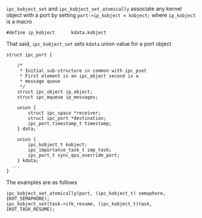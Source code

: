 
```ipc_kobject_set``` and ```ipc_kobject_set_atomically``` associate any kernel object with a port by setting ```port->ip_kobject = kobject;``` where ```ip_kobject``` is a macro
```
#define ip_kobject		kdata.kobject
```

That said, ```ipc_kobject_set``` sets ```kdata``` union value for a port object
```
struct ipc_port {

	/*
	 * Initial sub-structure in common with ipc_pset
	 * First element is an ipc_object second is a
	 * message queue
	 */
	struct ipc_object ip_object;
	struct ipc_mqueue ip_messages;

	union {
		struct ipc_space *receiver;
		struct ipc_port *destination;
		ipc_port_timestamp_t timestamp;
	} data;

	union {
		ipc_kobject_t kobject;
		ipc_importance_task_t imp_task;
		ipc_port_t sync_qos_override_port;
	} kdata;
  ...
}
```

The examples are as follows
```
ipc_kobject_set_atomically(port, (ipc_kobject_t) semaphore, IKOT_SEMAPHORE);
ipc_kobject_set(task->itk_resume, (ipc_kobject_t)task, IKOT_TASK_RESUME);
```
